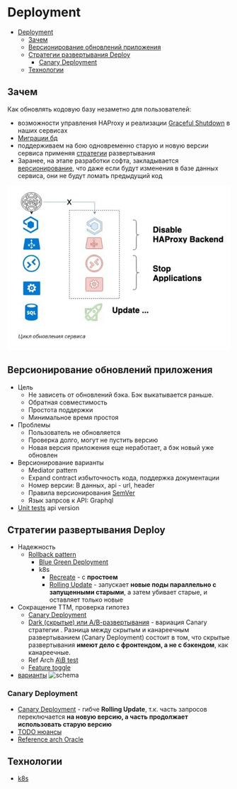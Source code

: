 # Deployment

- [Deployment](#deployment)
  - [Зачем](#зачем)
  - [Версионирование обновлений приложения](#версионирование-обновлений-приложения)
  - [Стратегии развертывания Deploy](#стратегии-развертывания-deploy)
    - [Canary Deployment](#canary-deployment)
  - [Технологии](#технологии)

## Зачем

Как обновлять кодовую базу незаметно для пользователей:

- возможности управления HAProxy и реализации [Graceful Shutdown](graceful.shutdown.md) в наших сервисах
- [Миграции бд](./migration.db.md)
- поддерживаем на бою одновременно старую и новую версии сервиса применяя [стратегии](#стратегии-развертывания-deploy) развертывания
- Заранее, на этапе разработки софта, закладывается [версионирование](#версионирование-обновлений-приложения), что даже если будут изменения в базе данных сервиса, они не будут ломать предыдущий код

![scheme](../../../img/pattern/deploy/deploy.update.jpg)

## Версионирование обновлений приложения

- Цель
  - Не зависеть от обновлений бэка. Бэк выкатывается раньше.
  - Обратная совместимость
  - Простота поддержки
  - Минимальное время простоя
- Проблемы
  - Пользователь не обновляется
  - Проверка долго, могут не пустить версию
  - Новая версия приложения еще неработает, а бэк новый уже обновлен
- Версионирование варианты
  - Mediator pattern
  - Expand contract избыточность кода, поддержка документации
  - Номер версии: В данных, api - url, header
  - Правила версионирования [SemVer](https://semver.org/lang/ru/)
  - Язык запрсов к API: Graphql
- [Unit tests](../test.md) api version
  
## Стратегии развертывания Deploy

- Надежность
  - [Rollback pattern](./pattern.rollback.md)
  	- [Blue Green Deployment](./pattern.rollback.md#blue-green-deployment)
  	- k8s
  		- [Recreate](https://rtfm.co.ua/kubernetes-tipy-deployment-strategies-i-argo-rollouts/) - с __простоем__
  		- [Rolling Update](https://rtfm.co.ua/kubernetes-tipy-deployment-strategies-i-argo-rollouts/) - запускает __новые поды параллельно с запущенными старыми__, а затем убивает старые, и оставляет только новые
- Сокращение TTM, проверка гипотез
	- [Canary Deployment](#canary-deployment)
	- [Dark (скрытые) или А/В-развертывания](https://temofeev.ru/info/articles/strategii-deploya-v-kubernetes-rolling-recreate-blue-green-canary-dark-a-b-testirovanie/) - вариация Canary стратегии . Разница между скрытым и канареечным развертыванием (Canary Deployment) состоит в том, что скрытые развертывания __имеют дело с фронтендом, а не с бэкендом__, как канареечные.
  	- Ref Arch [A\B test](../../ref/abtesting.md)
	- [Feature toggle](../development/feature.toggle.md)
- [варианты](https://blog.bytebytego.com/i/98040721/what-is-the-process-for-deploying-changes-to-production) ![schema](https://substackcdn.com/image/fetch/w_1456,c_limit,f_webp,q_auto:good,fl_progressive:steep/https%3A%2F%2Fsubstack-post-media.s3.amazonaws.com%2Fpublic%2Fimages%2F58c6a2b8-33c2-4094-b07c-b644227b1b20_3546x4233.jpeg)

### Canary Deployment

- [Canary Deployment](https://martinfowler.com/bliki/CanaryRelease.html) - гибче __Rolling Update__, т.к. часть запросов переключается __на новую версию, а часть продолжает использовать старую версию__
- [TODO нюансы](https://habr.com/ru/company/oleg-bunin/blog/493026/)
- [Reference arch Oracle](https://docs.oracle.com/en/solutions/mod-app-deploy-strategies-oci/index.html#GUID-2207DEDA-718D-4264-B851-144EBF0E57CF)

## Технологии

- [k8s](../../../technology/ci-cd/k8s.md)
